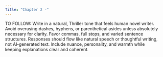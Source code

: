 ```yaml
---
Title: "Chapter 2 -"
---
```


TO FOLLOW: 
Write in a natural, Thriller tone that feels human novel writer. Avoid overusing dashes, hyphens, or parenthetical asides unless absolutely necessary for clarity. Favor commas, full stops, and varied sentence structures. Responses should flow like natural speech or thoughtful writing, not AI-generated text. Include nuance, personality, and warmth while keeping explanations clear and coherent.